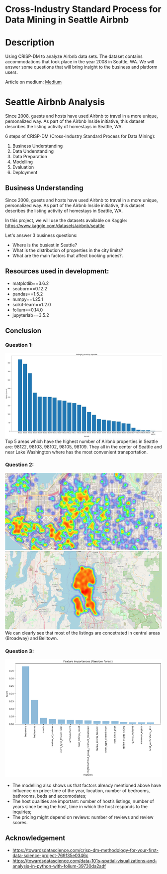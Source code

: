 # Cross-Industry Standard Process for Data Mining in Seattle Airbnb

# Description
Using CRISP-DM to analyze Airbnb data sets. The dataset contains accommodations that took place in the year 2008 in Seattle, WA. We will answer some questions that will bring insight to the business and platform users.

Article on medium: [Medium](https://medium.com/@vagner.belfort/applying-crisp-dm-to-an-airbnb-dataset-4a04f0e4b28b)

# Seattle Airbnb Analysis
Since 2008, guests and hosts have used Airbnb to travel in a more unique, personalized way. As part of the Airbnb Inside initiative, this dataset describes the listing activity of homestays in Seattle, WA.

6 steps of CRISP-DM (Cross-Industry Standard Process for Data Mining):
1. Business Understanding
1. Data Understanding
1. Data Preparation
1. Modelling
1. Evaluation
1. Deployment

## Business Understanding
Since 2008, guests and hosts have used Airbnb to travel in a more unique, personalized way. As part of the Airbnb Inside initiative, this dataset describes the listing activity of homestays in Seattle, WA.

In this project, we will use the datasets available on Kaggle: https://www.kaggle.com/datasets/airbnb/seattle 

Let's answer 3 business questions:

- Where is the busiest in Seattle?
- What is the distribution of properties in the city limits?
- What are the main factors that affect booking prices?.

## Resources used in development:
 - matplotlib==3.6.2
 - seaborn==0.12.2
 - pandas==1.5.2
 - numpy==1.25.1
 - scikit-learn==1.2.0
 - folium==0.14.0
 - jupyterlab==3.5.2

## Conclusion

### Question 1: 
![Count Zipcode](images/zipcode.png)
Top 5 areas which have the highest number of Airbnb properties in Seattle are: 98122, 98103, 98102, 98105, 98109. They all in the center of Seattle and near Lake Washington where has the most convenient transportation.

### Question 2:
 ![Count Zipcode](images/map_zoom_in.png)
 ![Count Zipcode](images/map_zoom_out.png)
We can clearly see that most of the listings are concetrated in central areas (Broadway) and Belltown.

### Question 3: 
![Count Zipcode](images/features_importance.png)
 - The modelling also shows us that factors already mentioned above have influence on price: time of the year, location, number of bedrooms, bathrooms, beds and accomodates;
 - The host qualities are important: number of host’s listings, number of years since being the host, time in which the host responds to the inquiries;
 - The pricing might depend on reviews: number of reviews and review scores.

## Acknowledgement

 - https://towardsdatascience.com/crisp-dm-methodology-for-your-first-data-science-project-769f35e0346c
  - https://towardsdatascience.com/data-101s-spatial-visualizations-and-analysis-in-python-with-folium-39730da2adf
